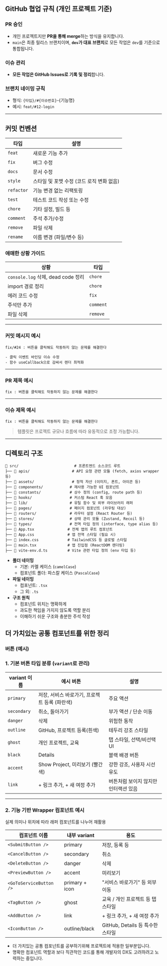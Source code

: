 ## GitHub 협업 규칙 (개인 프로젝트 기준)

### PR 승인

-   개인 프로젝트지만 **PR을 통해 merge**하는 방식을 유지합니다.
-   `main`은 최종 릴리스 브랜치이며, **`dev`가 대표 브랜치**로 모든 작업은 `dev`를 기준으로 통합됩니다.

### 이슈 관리

-   **모든 작업은 GitHub Issues로 기록 및 정리**합니다.

### 브랜치 네이밍 규칙

-   형식: `{타입}/#{이슈번호}`-{기능명}
-   예시: `feat/#12-login`

---

## 커밋 컨벤션

| 타입       | 설명                                      |
| ---------- | ----------------------------------------- |
| `feat`     | 새로운 기능 추가                          |
| `fix`      | 버그 수정                                 |
| `docs`     | 문서 수정                                 |
| `style`    | 스타일 및 포맷 수정 (코드 로직 변화 없음) |
| `refactor` | 기능 변경 없는 리팩토링                   |
| `test`     | 테스트 코드 작성 또는 수정                |
| `chore`    | 기타 설정, 빌드 등                        |
| `comment`  | 주석 추가/수정                            |
| `remove`   | 파일 삭제                                 |
| `rename`   | 이름 변경 (파일/변수 등)                  |

### 애매한 상황 가이드

| 상황                               | 타입      |
| ---------------------------------- | --------- |
| `console.log` 삭제, dead code 정리 | `chore`   |
| import 경로 정리                   | `chore`   |
| 에러 코드 수정                     | `fix`     |
| 주석만 추가                        | `comment` |
| 파일 삭제                          | `remove`  |

---

### 커밋 메시지 예시

```
fix/#24 : 버튼을 클릭해도 작동하지 않는 문제를 해결한다

- 클릭 이벤트 바인딩 이슈 수정
- 함수 useCallback으로 감싸서 렌더 최적화
```

---

### PR 제목 예시

```
fix : 버튼을 클릭해도 작동하지 않는 문제를 해결한다
```

---

### 이슈 제목 예시

```
fix : 버튼을 클릭해도 작동하지 않는 문제를 해결한다
```

> 템플릿은 프로젝트 규모나 흐름에 따라 유동적으로 조정 가능합니다.

---

## 디렉토리 구조

```
📁 src/                         # 프론트엔드 소스코드 루트
├── 📁 apis/                   # API 요청 관련 모듈 (fetch, axios wrapper 등)
├── 📁 assets/                 # 정적 자산 (이미지, 폰트, 아이콘 등)
├── 📁 components/            # 재사용 가능한 UI 컴포넌트
├── 📁 constants/             # 상수 정의 (config, route path 등)
├── 📁 hooks/                 # 커스텀 React 훅 모음
├── 📁 lib/                   # 유틸 함수 및 외부 라이브러리 래퍼
├── 📁 pages/                 # 페이지 컴포넌트 (라우팅 대상)
├── 📁 routers/               # 라우터 설정 (React Router 등)
├── 📁 stores/                # 상태 관리 모듈 (Zustand, Recoil 등)
├── 📁 types/                 # 전역 타입 정의 (interface, type alias 등)
├── 📄 App.tsx               # 전체 앱의 루트 컴포넌트
├── 📄 App.css               # 앱 전역 스타일 (필요 시)
├── 📄 index.css             # TailwindCSS 등 글로벌 스타일
├── 📄 main.tsx              # 앱 진입점 (ReactDOM 렌더링)
├── 📄 vite-env.d.ts         # Vite 관련 타입 정의 (env 타입 등)
```

-   **폴더 네이밍**
    -   기본: 카멜 케이스 (`camelCase`)
    -   컴포넌트 폴더: 파스칼 케이스 (`PascalCase`)
-   **파일 네이밍**
    -   컴포넌트: `.tsx`
    -   그 외: `.ts`
-   **구조 원칙**
    -   컴포넌트 위치는 명확하게
    -   과도한 책임을 가지지 않도록 역할 분리
    -   이해하기 쉬운 구조와 충분한 주석 작성

## 더 가치있는 공통 컴포넌트를 위한 정리

### 버튼 (예시)

### 1. **기본 버튼 타입 분류 (`variant`로 관리)**

| variant 이름 | 예시 버튼                                     | 설명                                 |
| ------------ | --------------------------------------------- | ------------------------------------ |
| `primary`    | 저장, 서비스 바로가기, 프로젝트 등록 (파란색) | 주요 액션                            |
| `secondary`  | 취소, 돌아가기                                | 부가 액션 / 단순 이동                |
| `danger`     | 삭제                                          | 위험한 동작                          |
| `outline`    | GitHub, 프로젝트 등록(흰색)                   | 테두리 강조 스타일                   |
| `ghost`      | 개인 프로젝트, 교육                           | 탭 스타일, 선택/비선택 UI            |
| `black`      | Details                                       | 블랙 배경 버튼                       |
| `accent`     | Show Project, 미리보기 (빨간색)               | 강한 강조, 사용자 시선 유도          |
| `link`       | + 링크 추가, + 새 여정 추가                   | 버튼처럼 보이지 않지만 인터랙션 있음 |

---

### 2. **기능 기반 Wrapper 컴포넌트 예시**

실제 의미나 위치에 따라 래퍼 컴포넌트를 나누어 재활용

| 컴포넌트 이름           | 내부 variant   | 용도                              |
| ----------------------- | -------------- | --------------------------------- |
| `<SubmitButton />`      | primary        | 저장, 등록 등                     |
| `<CancelButton />`      | secondary      | 취소                              |
| `<DeleteButton />`      | danger         | 삭제                              |
| `<PreviewButton />`     | accent         | 미리보기                          |
| `<GoToServiceButton />` | primary + icon | "서비스 바로가기" 등 외부 이동    |
| `<TagButton />`         | ghost          | 교육 / 개인 프로젝트 등 탭 스타일 |
| `<AddButton />`         | link           | + 링크 추가, + 새 여정 추가       |
| `<IconButton />`        | outline/black  | GitHub, Details 등 특수한 스타일  |

-   더 가치있는 공통 컴포넌트를 공부하기위해 프로젝트에 적용한 일부분입니다.
-   명확한 컴포넌트 역할과 보다 직관적인 코드를 통해 개발자의 DX도 고려하려고 노력하는 중입니다.
